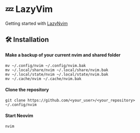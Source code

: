 # 💤 LazyVim

Getting started with [LazyNvim](https://www.lazyvim.org)

## 🛠️ Installation

#### Make a backup of your current nvim and shared folder
```shell
mv ~/.config/nvim ~/.config/nvim.bak
mv ~/.local/share/nvim ~/.local/share/nvim.bak
mv ~/.local/state/nvim ~/.local/state/nvim.bak
mv ~/.cache/nvim ~/.cache/nvim.bak
```
#### Clone the repository
```shell
git clone https://github.com/<your_user>/<your_repository> ~/.config/nvim
```
#### Start Neovim
```shell
nvim
```
